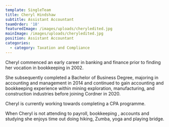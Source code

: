 ```yaml
---
template: SingleTeam
title: Cheryl Hindshaw
subtitle: Assistant Accountant
teamOrder: '18'
featuredImage: /images/uploads/cheryledited.jpg
mainImage: /images/uploads/cheryledited.jpg
position: Assistant Accountant
categories:
  - category: Taxation and Compliance
---
```

Cheryl commenced an early career in banking and finance prior to finding her vocation in bookkeeping in 2002. 



She subsequently completed a Bachelor of Business Degree, majoring in accounting and management in 2014 and continued to gain accounting and bookkeeping experience within mining exploration, manufacturing, and construction industries before joining Cordner in 2020.



Cheryl  is currently working towards completing a CPA programme.

When Cheryl is not attending to payroll, bookkeeping , accounts and studying she enjoys time out doing hiking, Zumba, yoga and playing bridge.
